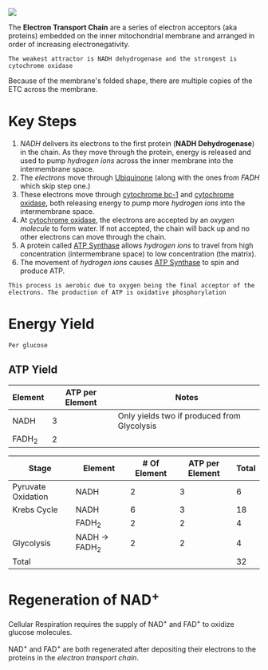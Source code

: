 
![](Electron_Transport_Chain.png)

The **Electron Transport Chain** are a series of electron acceptors (aka proteins) embedded on the inner mitochondrial membrane and arranged in order of increasing electronegativity.

`The weakest attractor is NADH dehydrogenase and the strongest is cytochrome oxidase`

Because of the membrane's folded shape, there are multiple copies of the ETC across the membrane.

# Key Steps

1. *NADH* delivers its electrons to the first protein (**NADH Dehydrogenase**) in the chain. As they move through the protein, energy is released and used to pump *hydrogen ions* across the inner membrane into the intermembrane space. 
2. The *electrons* move through <u>Ubiquinone</u> (along with the ones from *FADH* which skip step one.)
3. These electrons move through <u>cytochrome bc-1</u> and <u>cytochrome oxidase</u>, both releasing energy to pump more *hydrogen ions* into the intermembrane space.
4. At <u>cytochrome oxidase</u>, the electrons are accepted by an *oxygen molecule* to form water. If not accepted, the chain will back up and no other electrons can move through the chain.
5. A protein called <u>ATP Synthase</u> allows *hydrogen ions* to travel from high concentration (intermembrane space) to low concentration (the matrix).
6. The movement of *hydrogen ions* causes <u>ATP Synthase</u> to spin and produce ATP.

`This process is aerobic due to oxygen being the final acceptor of the electrons. The production of ATP is oxidative phosphorylation`

# Energy Yield

`Per glucose`

## ATP Yield

| Element          | ATP per Element | Notes                                       |
| ---------------- | --------------- | ------------------------------------------- |
| NADH             | 3               | Only yields two if produced from Glycolysis |
| FADH<sub>2</sub> | 2               |                                             |


| Stage              | Element                  | # Of Element | ATP per Element | Total |
| ------------------ | ------------------------ | ------------ | --------------- | ----- |
| Pyruvate Oxidation | NADH                     | 2            | 3               | 6     |
| Krebs Cycle        | NADH                     | 6            | 3               | 18    |
|                    | FADH<sub>2</sub>         | 2            | 2               | 4     |
| Glycolysis         | NADH -> FADH<sub>2</sub> | 2            | 2               | 4     |
| Total              |                          |              |                 | 32    |

# Regeneration of NAD<sup>+</sup>

Cellular Respiration requires the supply of NAD<sup>+</sup> and FAD<sup>+</sup> to oxidize glucose molecules.

NAD<sup>+</sup> and FAD<sup>+</sup> are both regenerated after depositing their electrons to the proteins in the *electron transport chain*.